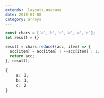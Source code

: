 ```yaml
---
extends: _layouts.usecase
date: 2018-01-08
category: arrays
---
```



```javascript
const chars = ['a','b','c','a','a','c'];
let result = {}

result = chars.reduce((acc, item) => {
  acc[item] = acc[item] ? ++acc[item] : 1;
  return acc;
}, result);
```

<pre class="output">
{
    a: 3,
    b: 1,
    c: 2
}
</pre>
